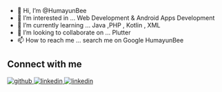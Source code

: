 - 👋 Hi, I’m @HumayunBee
- 👀 I’m interested in ... Web Development & Android Apps Development
- 🌱 I’m currently learning ... Java ,PHP , Kotlin , XML 
- 💞️ I’m looking to collaborate on ... Plutter
- 📫 How to reach me ... search me on Google HumayunBee

<!---
HumayunBee/HumayunBee is a ✨ special ✨ repository because its `README.md` (this file) appears on your GitHub profile.
You can click the Preview link to take a look at your changes.
--->

## Connect with me


<div align="left">
<a href="https://github.com/HumayunBee" target="_blank">
<img src=https://img.shields.io/badge/github-%2324292e.svg?&style=for-the-badge&logo=github&logoColor=white alt=github style="margin-bottom: 5px;" />
</a>
<a href="https://www.linkedin.com/in/HumayunBee/" target="_blank">
<img src=https://img.shields.io/badge/linkedin-%231E77B5.svg?&style=for-the-badge&logo=linkedin&logoColor=white alt=linkedin style="margin-bottom: 5px;" />
</a>
  
 <a href="https://www.linkedin.com/in/HumayunBee/" target="_blank">
<img src=https://img.shields.io/youtube/channel/subscribers/UCq9Ep9vUItErO3satbHxqxg?style=social alt=linkedin style="margin-bottom: 5px;" />
</a>
</div>
